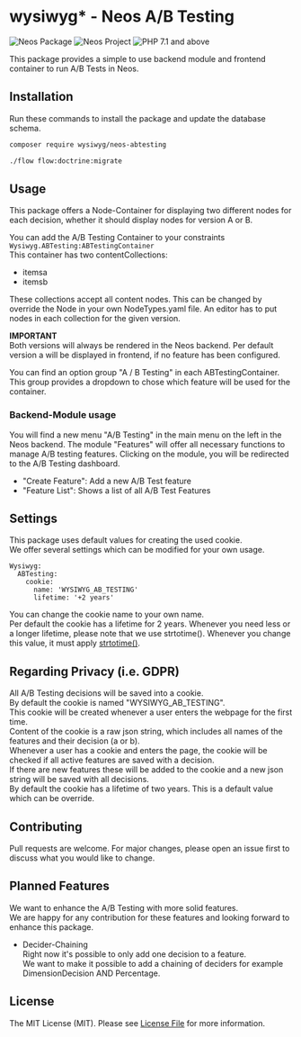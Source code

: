# wysiwyg* - Neos A/B Testing
![Neos Package](https://img.shields.io/badge/Neos-Package-blue.svg "Neos Package")
![Neos Project](https://img.shields.io/badge/Neos-%20%3E=%203.2%20-blue.svg "Neos Project")
![PHP 7.1 and above](https://img.shields.io/badge/PHP-%20%3E=%207.1%20-blue.svg "PHP >= 7.1")

This package provides a simple to use backend module and frontend container to run A/B Tests in Neos.  


## Installation
Run these commands to install the package and update the database schema.
```bash
composer require wysiwyg/neos-abtesting

./flow flow:doctrine:migrate
```

## Usage
This package offers a Node-Container for displaying two different nodes for each decision, whether it should display nodes for version A or B. 

You can add the A/B Testing Container to your constraints 
`Wysiwyg.ABTesting:ABTestingContainer`  
This container has two contentCollections:
* itemsa
* itemsb

These collections accept all content nodes.
This can be changed by override the Node in your own NodeTypes.yaml file.
An editor has to put nodes in each collection for the given version.

**IMPORTANT**  
Both versions will always be rendered in the Neos backend.
Per default version a will be displayed in frontend, if no feature has been configured.

You can find an option group "A / B Testing" in each ABTestingContainer.
This group provides a dropdown to chose which feature will be used for the container.

### Backend-Module usage
You will find a new menu "A/B Testing" in the main menu on the left in the Neos backend.
The module "Features" will offer all necessary functions to manage A/B testing features.
Clicking on the module, you will be redirected to the A/B Testing dashboard.
* "Create Feature": Add a new A/B Test feature
* "Feature List": Shows a list of all A/B Test Features

## Settings
This package uses default values for creating the used cookie.  
We offer several settings which can be modified for your own usage.  
```
Wysiwyg:  
  ABTesting:  
    cookie:  
      name: 'WYSIWYG_AB_TESTING'  
      lifetime: '+2 years'  
```

You can change the cookie name to your own name.  
Per default the cookie has a lifetime for 2 years. Whenever you need less or a longer lifetime, please note that we use strtotime().
Whenever you change this value, it must apply [strtotime()](https://www.php.net/manual/de/function.strtotime.php).


## Regarding Privacy (i.e. GDPR)
All A/B Testing decisions will be saved into a cookie.  
By default the cookie is named "WYSIWYG_AB_TESTING".  
This cookie will be created whenever a user enters the webpage for the first time.  
Content of the cookie is a raw json string, which includes all names of the features and their decision (a or b).  
Whenever a user has a cookie and enters the page, the cookie will be checked if all active features are saved with a decision.  
If there are new features these will be added to the cookie and a new json string will be saved with all decisions.  
By default the cookie has a lifetime of two years. This is a default value which can be override.
 
## Contributing
Pull requests are welcome. For major changes, please open an issue first to discuss what you would like to change.  

## Planned Features
We want to enhance the A/B Testing with more solid features.  
We are happy for any contribution for these features and looking forward to enhance this package.
* Decider-Chaining  
Right now it's possible to only add one decision to a feature.  
We want to make it possible to add a chaining of deciders for example DimensionDecision AND Percentage.

## License
The MIT License (MIT). Please see [License File](LICENSE) for more information.